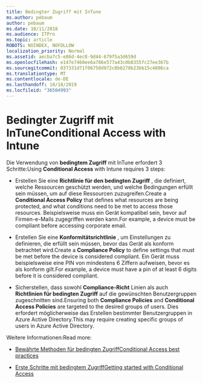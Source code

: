 ```yaml
---
title: Bedingter Zugriff mit InTune
ms.author: pebaum
author: pebaum
ms.date: 10/11/2018
ms.audience: ITPro
ms.topic: article
ROBOTS: NOINDEX, NOFOLLOW
localization_priority: Normal
ms.assetid: aecba7c5-e86d-4ec8-9d44-679f5a3d659d
ms.openlocfilehash: e147e7460ee6a786e577a43c0b8355fc27ee367b
ms.sourcegitcommit: 037331d71f06750d972c0b6278b23bb15c4806ca
ms.translationtype: MT
ms.contentlocale: de-DE
ms.lasthandoff: 10/18/2019
ms.locfileid: "36504993"
---
```

# <a name="conditional-access-with-intune"></a><span data-ttu-id="ad0e4-102">Bedingter Zugriff mit InTune</span><span class="sxs-lookup"><span data-stu-id="ad0e4-102">Conditional Access with Intune</span></span>

<span data-ttu-id="ad0e4-103">Die Verwendung von **bedingtem Zugriff** mit InTune erfordert 3 Schritte:</span><span class="sxs-lookup"><span data-stu-id="ad0e4-103">Using **Conditional Access** with Intune requires 3 steps:</span></span> 
  
- <span data-ttu-id="ad0e4-104">Erstellen Sie eine **Richtlinie für den bedingten Zugriff** , die definiert, welche Ressourcen geschützt werden, und welche Bedingungen erfüllt sein müssen, um auf diese Ressourcen zuzugreifen.</span><span class="sxs-lookup"><span data-stu-id="ad0e4-104">Create a **Conditional Access Policy** that defines what resources are being protected, and what conditions need to be met to access those resources.</span></span> <span data-ttu-id="ad0e4-105">Beispielsweise muss ein Gerät kompatibel sein, bevor auf Firmen-e-Mails zugegriffen werden kann.</span><span class="sxs-lookup"><span data-stu-id="ad0e4-105">For example, a device must be compliant before accessing corporate email.</span></span> 
    
- <span data-ttu-id="ad0e4-106">Erstellen Sie eine **Konformitätsrichtlinie** , um Einstellungen zu definieren, die erfüllt sein müssen, bevor das Gerät als konform betrachtet wird.</span><span class="sxs-lookup"><span data-stu-id="ad0e4-106">Create a **Compliance Policy** to define settings that must be met before the device is considered compliant.</span></span> <span data-ttu-id="ad0e4-107">Ein Gerät muss beispielsweise eine PIN von mindestens 6 Ziffern aufweisen, bevor es als konform gilt.</span><span class="sxs-lookup"><span data-stu-id="ad0e4-107">For example, a device must have a pin of at least 6 digits before it is considered compliant.</span></span> 
    
- <span data-ttu-id="ad0e4-108">Sicherstellen, dass sowohl **Compliance-Richt** Linien als auch **Richtlinien für bedingten Zugriff** auf die gewünschten Benutzergruppen zugeschnitten sind.</span><span class="sxs-lookup"><span data-stu-id="ad0e4-108">Ensuring both **Compliance Policies** and **Conditional Access Policies** are targeted to the desired groups of users.</span></span> <span data-ttu-id="ad0e4-109">Dies erfordert möglicherweise das Erstellen bestimmter Benutzergruppen in Azure Active Directory.</span><span class="sxs-lookup"><span data-stu-id="ad0e4-109">This may require creating specific groups of users in Azure Active Directory.</span></span> 
    
<span data-ttu-id="ad0e4-110">Weitere Informationen:</span><span class="sxs-lookup"><span data-stu-id="ad0e4-110">Read more:</span></span>
  
- [<span data-ttu-id="ad0e4-111">Bewährte Methoden für bedingten Zugriff</span><span class="sxs-lookup"><span data-stu-id="ad0e4-111">Conditional Access best practices</span></span>](https://docs.microsoft.com/azure/active-directory/conditional-access/best-practices)
    
- [<span data-ttu-id="ad0e4-112">Erste Schritte mit bedingtem Zugriff</span><span class="sxs-lookup"><span data-stu-id="ad0e4-112">Getting started with Conditional Access </span></span>](https://docs.microsoft.com/azure/active-directory/active-directory-conditional-access-azure-portal-get-started)
    

